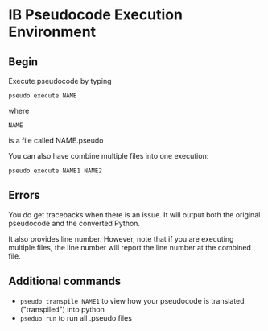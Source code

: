 # IB Pseudocode Execution Environment

## Begin

Execute pseudocode by typing

`pseudo execute NAME`

where

`NAME`

is a file called NAME.pseudo

You can also have combine multiple files into one execution:

`pseudo execute NAME1 NAME2`

## Errors

You do get tracebacks when there is an issue. It will output both the original pseudocode and the converted Python.

It also provides line number. However, note that if you are executing multiple files, the line number will report the line number at the combined file.

## Additional commands

- `pseudo transpile NAME1` to view how your pseudocode is translated ("transpiled") into python
- `pseduo run` to run all .pseudo files